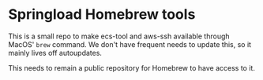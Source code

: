 # Springload Homebrew tools
This is a small repo to make ecs-tool and aws-ssh available through MacOS' `brew` command. We don't have frequent needs to update this, so it mainly lives off autoupdates.

This needs to remain a public repository for Homebrew to have access to it.
